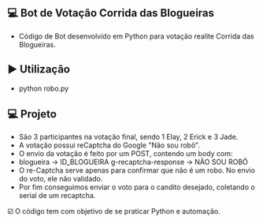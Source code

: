 ## 💻 Bot de Votação Corrida das Blogueiras

- Código de Bot desenvolvido em Python para votação realite Corrida das Blogueiras.

## ▶️ Utilização
 - python robo.py

## 💻 Projeto

 - São 3 participantes na votação final, sendo 1 Elay, 2 Erick e 3 Jade.
 - A votação possui reCaptcha do Google "Não sou robô".
 - O envio da votação é feito por um POST, contendo um body com:
 - blogueira -> ID_BLOGUEIRA g-recaptcha-response -> NÃO SOU ROBÔ
 - O re-Captcha serve apenas para confirmar que não é um robo. No envio do voto, ele não validado.
 - Por fim conseguimos enviar o voto para o candito desejado, coletando o serial de um recaptcha.

☑️ O código tem com objetivo de se praticar Python e automação.
